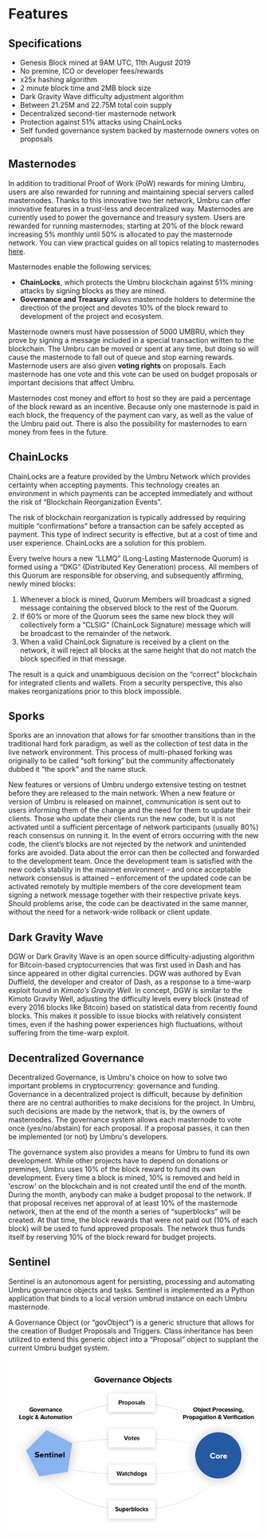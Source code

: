 # Features

## Specifications

* Genesis Block mined at 9AM UTC, 11th August 2019
* No premine, ICO or developer fees/rewards
* x25x hashing algorithm
* 2 minute block time and 2MB block size
* Dark Gravity Wave difficulty adjustment algorithm
* Between 21.25M and 22.75M total coin supply
* Decentralized second-tier masternode network
* Protection against 51% attacks using ChainLocks
* Self funded governance system backed by masternode owners votes on proposals

## Masternodes

In addition to traditional Proof of Work \(PoW\) rewards for mining Umbru, users are also rewarded for running and maintaining special servers called masternodes. Thanks to this innovative two tier network, Umbru can offer innovative features in a trust-less and decentralized way. Masternodes are currently used to power the governance and treasury system. Users are rewarded for running masternodes; starting at 20% of the block reward increasing 5% monthly until 50% is allocated to pay the masternode network. You can view practical guides on all topics relating to masternodes [here](../network/masternodes.md).

Masternodes enable the following services:

* **ChainLocks**, which protects the Umbru blockchain against 51% mining attacks by signing blocks as they are mined.
* **Governance and Treasury** allows masternode holders to determine the direction of the project and devotes 10% of the block reward to development of the project and ecosystem.

Masternode owners must have possession of 5000 UMBRU, which they prove by signing a message included in a special transaction written to the blockchain. The Umbru can be moved or spent at any time, but doing so will cause the masternode to fall out of queue and stop earning rewards. Masternode users are also given **voting rights** on proposals. Each masternode has one vote and this vote can be used on budget proposals or important decisions that affect Umbru.

Masternodes cost money and effort to host so they are paid a percentage of the block reward as an incentive. Because only one masternode is paid in each block, the frequency of the payment can vary, as well as the value of the Umbru paid out. There is also the possibility for masternodes to earn money from fees in the future.

## ChainLocks

ChainLocks are a feature provided by the Umbru Network which provides certainty when accepting payments. This technology creates an environment in which payments can be accepted immediately and without the risk of “Blockchain Reorganization Events”.

The risk of blockchain reorganization is typically addressed by requiring multiple “confirmations” before a transaction can be safely accepted as payment. This type of indirect security is effective, but at a cost of time and user experience. ChainLocks are a solution for this problem.

Every twelve hours a new “LLMQ” \(Long-Lasting Masternode Quorum\) is formed using a “DKG” \(Distributed Key Generation\) process. All members of this Quorum are responsible for observing, and subsequently affirming, newly mined blocks:

1. Whenever a block is mined, Quorum Members will broadcast a signed message containing the observed block to the rest of the Quorum.
2. If 60% or more of the Quorum sees the same new block they will collectively form a “CLSIG” \(ChainLock Signature\) message which will be broadcast to the remainder of the network.
3. When a valid ChainLock Signature is received by a client on the network, it will reject all blocks at the same height that do not match the block specified in that message.

The result is a quick and unambiguous decision on the “correct” blockchain for integrated clients and wallets. From a security perspective, this also makes reorganizations prior to this block impossible.

## Sporks

Sporks are an innovation that allows for far smoother transitions than in the traditional hard fork paradigm, as well as the collection of test data in the live network environment. This process of multi-phased forking was originally to be called “soft forking” but the community affectionately dubbed it “the spork” and the name stuck.

New features or versions of Umbru undergo extensive testing on testnet before they are released to the main network. When a new feature or version of Umbru is released on mainnet, communication is sent out to users informing them of the change and the need for them to update their clients. Those who update their clients run the new code, but it is not activated until a sufficient percentage of network participants \(usually 80%\) reach consensus on running it. In the event of errors occurring with the new code, the client’s blocks are not rejected by the network and unintended forks are avoided. Data about the error can then be collected and forwarded to the development team. Once the development team is satisfied with the new code’s stability in the mainnet environment – and once acceptable network consensus is attained – enforcement of the updated code can be activated remotely by multiple members of the core development team signing a network message together with their respective private keys. Should problems arise, the code can be deactivated in the same manner, without the need for a network-wide rollback or client update.

## Dark Gravity Wave

DGW or Dark Gravity Wave is an open source difficulty-adjusting algorithm for Bitcoin-based cryptocurrencies that was first used in Dash and has since appeared in other digital currencies. DGW was authored by Evan Duffield, the developer and creator of Dash, as a response to a time-warp exploit found in _Kimoto’s Gravity Well_. In concept, DGW is similar to the Kimoto Gravity Well, adjusting the difficulty levels every block \(instead of every 2016 blocks like Bitcoin\) based on statistical data from recently found blocks. This makes it possible to issue blocks with relatively consistent times, even if the hashing power experiences high fluctuations, without suffering from the time-warp exploit.

## Decentralized Governance

Decentralized Governance, is Umbru's choice on how to solve two important problems in cryptocurrency: governance and funding. Governance in a decentralized project is difficult, because by definition there are no central authorities to make decisions for the project. In Umbru, such decisions are made by the network, that is, by the owners of masternodes. The governance system allows each masternode to vote once \(yes/no/abstain\) for each proposal. If a proposal passes, it can then be implemented \(or not\) by Umbru's developers.

The governance system also provides a means for Umbru to fund its own development. While other projects have to depend on donations or premines, Umbru uses 10% of the block reward to fund its own development. Every time a block is mined, 10% is removed and held in 'escrow' on the blockchain and is not created until the end of the month. During the month, anybody can make a budget proposal to the network. If that proposal receives net approval of at least 10% of the masternode network, then at the end of the month a series of “superblocks” will be created. At that time, the block rewards that were not paid out \(10% of each block\) will be used to fund approved proposals. The network thus funds itself by reserving 10% of the block reward for budget projects.

## Sentinel

Sentinel is an autonomous agent for persisting, processing and automating Umbru governance objects and tasks. Sentinel is implemented as a Python application that binds to a local version umbrud instance on each Umbru masternode.

A Governance Object \(or “govObject”\) is a generic structure that allows for the creation of Budget Proposals and Triggers. Class inheritance has been utilized to extend this generic object into a “Proposal” object to supplant the current Umbru budget system.

![Diagram highlighting the relationship between Sentinel and Umbru Core](../.gitbook/assets/sentinel.png)

